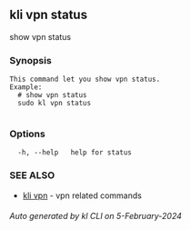 ## kli vpn status

show vpn status

### Synopsis

```
This command let you show vpn status.
Example:
  # show vpn status
  sudo kl vpn status
	
```

### Options

```
  -h, --help   help for status
```

### SEE ALSO

* [kli vpn](kli_vpn.md)  - vpn related commands

###### Auto generated by kl CLI on 5-February-2024
